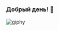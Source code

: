### Добрый день! 👋
![giphy](https://github.com/Yuliya-Bychina-QA/Yuliya-Bychina-QA/assets/165991909/91fc7c81-93b1-47e4-b016-44c1f9d5272e)

<!--
**Yuliya-Bychina-QA/Yuliya-Bychina-QA** is a ✨ _special_ ✨ repository because its `README.md` (this file) appears on your GitHub profile.

Here are some ideas to get you started:

- 🔭 I’m currently working on ...
- 🌱 I’m currently learning ...
- 👯 I’m looking to collaborate on ...
- 🤔 I’m looking for help with ...
- 💬 Ask me about ...
- 📫 How to reach me: ...
- 😄 Pronouns: ...
- ⚡ Fun fact: ...
-->
